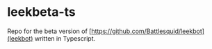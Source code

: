 # leekbeta-ts

Repo for the beta version of [https://github.com/Battlesquid/leekbot](leekbot) written in Typescript.